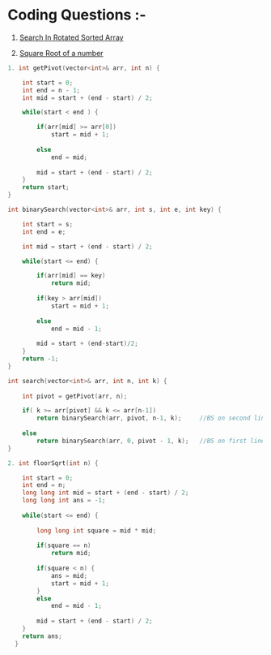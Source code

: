 # Coding Questions :-

1. [Search In Rotated Sorted Array](https://www.naukri.com/code360/problems/search-in-rotated-sorted-array_1082554?source=youtube&campaign=love_babbar_codestudio2&utm_source=youtube&utm_medium=affiliate&utm_campaign=love_babbar_codestudio2)

2. [Square Root of a number](https://www.naukri.com/code360/problems/square-root_893351?source=youtube&campaign=love_babbar_codestudio2&utm_source=youtube&utm_medium=affiliate&utm_campaign=love_babbar_codestudio2) 

``` cpp
1. int getPivot(vector<int>& arr, int n) {

    int start = 0;
    int end = n - 1;
    int mid = start + (end - start) / 2;

    while(start < end ) {

        if(arr[mid] >= arr[0])
            start = mid + 1;
        
        else
            end = mid;
        
        mid = start + (end - start) / 2;
    }
    return start;
}

int binarySearch(vector<int>& arr, int s, int e, int key) {

    int start = s;
    int end = e;

    int mid = start + (end - start) / 2;

    while(start <= end) {

        if(arr[mid] == key)
            return mid;
        
        if(key > arr[mid]) 
            start = mid + 1;
        
        else
            end = mid - 1;
        
        mid = start + (end-start)/2;
    }
    return -1;
}

int search(vector<int>& arr, int n, int k) {
   
    int pivot = getPivot(arr, n);

    if( k >= arr[pivot] && k <= arr[n-1])
        return binarySearch(arr, pivot, n-1, k);     //BS on second line
    
    else
        return binarySearch(arr, 0, pivot - 1, k);   //BS on first line
}

```

``` cpp
2. int floorSqrt(int n) {

    int start = 0;
    int end = n;
    long long int mid = start + (end - start) / 2;    
    long long int ans = -1;
    
    while(start <= end) {
            
        long long int square = mid * mid;
            
        if(square == n)
            return mid;
            
        if(square < n) {
            ans = mid;
            start = mid + 1;
        }
        else
            end = mid - 1;
            
        mid = start + (end - start) / 2; 
    }
    return ans;
  }
```